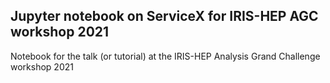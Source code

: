 ## Jupyter notebook on ServiceX for IRIS-HEP AGC workshop 2021

Notebook for the talk (or tutorial) at the IRIS-HEP Analysis Grand Challenge workshop 2021